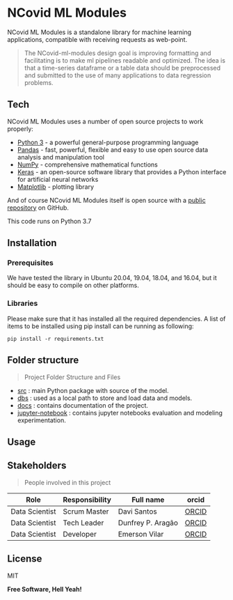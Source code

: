 # NCovid ML Modules
NCovid ML Modules is a standalone library for machine learning applications, compatible with receiving requests as web-point.

> The NCovid-ml-modules design goal is improving formatting and facilitating is
> to make ml pipelines readable and optimized. The idea is that a time-series dataframe 
> or a table data should be preprocessed and submitted to the use of 
> many applications to data regression problems.

## Tech
NCovid ML Modules uses a number of open source projects to work properly:

- [Python 3][Python] - a powerful general-purpose programming language
- [Pandas][Pandas] - fast, powerful, flexible and easy to use open source data analysis and manipulation tool
- [NumPy][NumPy] - comprehensive mathematical functions
- [Keras][Keras] - an open-source software library that provides a Python interface for artificial neural networks
- [Matplotlib][Matplotlib] - plotting library

And of course NCovid ML Modules itself is open source with a [public repository][ncovid] on GitHub.

This code runs on Python 3.7

## Installation

### Prerequisites

We have tested the library in Ubuntu 20.04, 19.04, 18.04, and 16.04, but it should be easy to compile on other platforms.
### Libraries


Please make sure that it has installed all the required dependencies. 
A list of items to be installed using pip install can be running as following:
```
pip install -r requirements.txt
```

## Folder structure
>Project Folder Structure and Files

* [src](src) : main Python package with source of the model.
* [dbs](src/dbs/) : used as a local path to store and load data and models.
* [docs](src/docs/) : contains documentation of the project.
* [jupyter-notebook](src/jupyter-notebook/) : contains jupyter notebooks evaluation and modeling experimentation.


## Usage


## Stakeholders
> People involved in this project

| Role                 | Responsibility         | Full name                | orcid        |
| -----                | ----------------       | -----------              | ---------    |
| Data Scientist       | Scrum Master           | Davi Santos              | [ORCID][DAVI_ORCID]|
| Data Scientist       | Tech Leader            | Dunfrey P. Aragão        | [ORCID][DUNFREY_ORCID]|
| Data Scientist       | Developer              | Emerson Vilar            | [ORCID][EMERSON_ORCID]|

## License

MIT

**Free Software, Hell Yeah!**

[//]: # (These are reference links used in the body of this note and get stripped out when the markdown processor does its job. There is no need to format nicely because it shouldn't be seen. Thanks SO - http://stackoverflow.com/questions/4823468/store-comments-in-markdown-syntax)

   [ncovid]: <https://github.com/Natalnet/ncovid-ml-modules>
   [Python]: <https://www.python.org/>
   [Pandas]: <https://pandas.pydata.org/>
   [NumPy]: <https://numpy.org/>
   [Keras]: <https://keras.io/>
   [Matplotlib]: <https://matplotlib.org/>

   [DAVI_ORCID ]: <>
   [DUNFREY_ORCID]: <https://orcid.org/0000-0002-2401-6985>
   [EMERSON_ORCID]: <>
